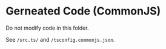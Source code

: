 Gerneated Code (CommonJS)
=========================

Do not modify code in this folder.

See `/src.ts/` and `/tsconfig.commonjs.json`.
